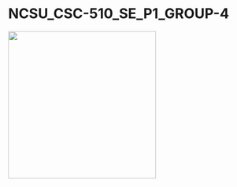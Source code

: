 # NCSU_CSC-510_SE_P1_GROUP-4

<img align=center src="https://github.com/rohanpillai20/NCSU_CSC-510_SE_P1_GROUP-4/blob/master/Misc/Title.png" width="300">

